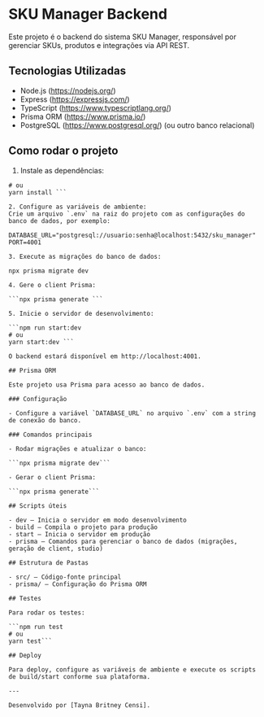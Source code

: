 # SKU Manager Backend

Este projeto é o backend do sistema SKU Manager, responsável por gerenciar SKUs, produtos e integrações via API REST.

## Tecnologias Utilizadas

- Node.js (https://nodejs.org/)
- Express (https://expressjs.com/)
- TypeScript (https://www.typescriptlang.org/)
- Prisma ORM (https://www.prisma.io/)
- PostgreSQL (https://www.postgresql.org/) (ou outro banco relacional)

## Como rodar o projeto

1. Instale as dependências:

```npm install
# ou
yarn install ```

2. Configure as variáveis de ambiente:  
Crie um arquivo `.env` na raiz do projeto com as configurações do banco de dados, por exemplo:

DATABASE_URL="postgresql://usuario:senha@localhost:5432/sku_manager"
PORT=4001

3. Execute as migrações do banco de dados:

npx prisma migrate dev

4. Gere o client Prisma:

```npx prisma generate ```

5. Inicie o servidor de desenvolvimento:

```npm run start:dev
# ou
yarn start:dev ```

O backend estará disponível em http://localhost:4001.

## Prisma ORM

Este projeto usa Prisma para acesso ao banco de dados.

### Configuração

- Configure a variável `DATABASE_URL` no arquivo `.env` com a string de conexão do banco.

### Comandos principais

- Rodar migrações e atualizar o banco:

```npx prisma migrate dev```

- Gerar o client Prisma:

```npx prisma generate```

## Scripts úteis

- dev — Inicia o servidor em modo desenvolvimento  
- build — Compila o projeto para produção  
- start — Inicia o servidor em produção  
- prisma — Comandos para gerenciar o banco de dados (migrações, geração de client, studio)

## Estrutura de Pastas

- src/ — Código-fonte principal  
- prisma/ — Configuração do Prisma ORM  

## Testes

Para rodar os testes:

```npm run test
# ou
yarn test```

## Deploy

Para deploy, configure as variáveis de ambiente e execute os scripts de build/start conforme sua plataforma.

---

Desenvolvido por [Tayna Britney Censi].
